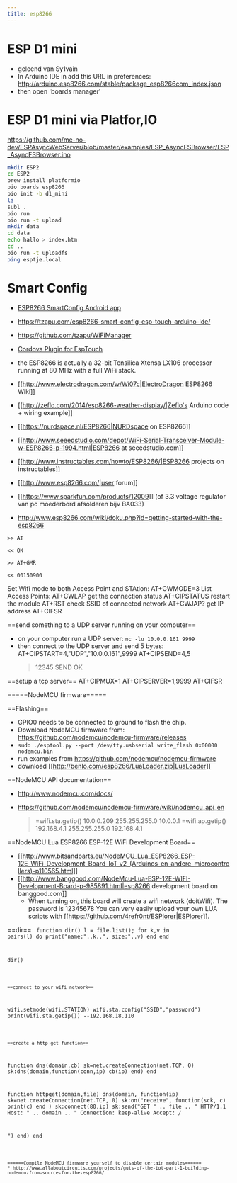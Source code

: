 ```yaml
---
title: esp8266
---
```


# ESP D1 mini
* geleend van Sy1vain
* In Arduino IDE in add this URL in preferences: http://arduino.esp8266.com/stable/package_esp8266com_index.json
* then open 'boards manager'

# ESP D1 mini via Platfor,IO
https://github.com/me-no-dev/ESPAsyncWebServer/blob/master/examples/ESP_AsyncFSBrowser/ESP_AsyncFSBrowser.ino
```bash
mkdir ESP2
cd ESP2
brew install platformio
pio boards esp8266
pio init -b d1_mini
ls
subl .
pio run
pio run -t upload
mkdir data
cd data
echo hallo > index.htm
cd ..
pio run -t uploadfs
ping esptje.local
```


# Smart Config
* [ESP8266 SmartConfig Android app](https://play.google.com/store/apps/details?id=com.cmmakerclub.iot.esptouch)
* https://tzapu.com/esp8266-smart-config-esp-touch-arduino-ide/
* https://github.com/tzapu/WiFiManager
* [Cordova Plugin for EspTouch](https://github.com/xumingxin7398/cordovaEsptouch)


* the ESP8266 is actually a 32-bit Tensilica Xtensa LX106 processor running at 80 MHz with a full WiFi stack.
* [[http://www.electrodragon.com/w/Wi07c|ElectroDragon ESP8266 Wiki]]
* [[http://zeflo.com/2014/esp8266-weather-display/|Zeflo's Arduino code + wiring example]]
* [[https://nurdspace.nl/ESP8266|NURDspace on ESP8266]]
* [[http://www.seeedstudio.com/depot/WiFi-Serial-Transceiver-Module-w-ESP8266-p-1994.html|ESP8266 at seeedstudio.com]]
* [[http://www.instructables.com/howto/ESP8266/|ESP8266 projects on instructables]]
* [[http://www.esp8266.com/|user forum]]
* [[https://www.sparkfun.com/products/12009]] (of 3.3 voltage regulator van pc moederbord afsolderen bijv BA033)
* http://www.esp8266.com/wiki/doku.php?id=getting-started-with-the-esp8266

```
>> AT

<< OK
```

```
>> AT+GMR

<< 00150900
```

Set Wifi mode to both Access Point and STAtion:
  AT+CWMODE=3
List Access Points:
  AT+CWLAP
get the connection status
  AT+CIPSTATUS
restart the module
  AT+RST
check SSID of connected network
  AT+CWJAP?
get IP address
  AT+CIFSR

==send something to a UDP server running on your computer==
- on your computer run a UDP server: `nc -lu 10.0.0.161 9999`
- then connect to the UDP server and send 5 bytes:
  AT+CIPSTART=4,"UDP","10.0.0.161",9999
  AT+CIPSEND=4,5
  > 12345
  SEND OK

==setup a tcp server==
  AT+CIPMUX=1
  AT+CIPSERVER=1,9999
  AT+CIFSR
  
=====NodeMCU firmware=====

==Flashing==
* GPIO0 needs to be connected to ground to flash the chip.
* Download NodeMCU firmware from: https://github.com/nodemcu/nodemcu-firmware/releases
* `sudo ./esptool.py --port /dev/tty.usbserial write_flash 0x00000 nodemcu.bin`
* run examples from https://github.com/nodemcu/nodemcu-firmware
* download [[http://benlo.com/esp8266/LuaLoader.zip|LuaLoader]]

==NodeMCU API documentation==
* http://www.nodemcu.com/docs/
* https://github.com/nodemcu/nodemcu-firmware/wiki/nodemcu_api_en

  > =wifi.sta.getip()
  10.0.0.209	255.255.255.0	10.0.0.1
  > =wifi.ap.getip()
  192.168.4.1	255.255.255.0	192.168.4.1

==NodeMCU Lua ESP8266 ESP-12E WiFi Development Board==
* [[http://www.bitsandparts.eu/NodeMCU_Lua_ESP8266_ESP-12E_WiFi_Development_Board_IoT_v2_(Arduinos_en_andere_microcontrollers)-p110565.html]]
* [[http://www.banggood.com/NodeMcu-Lua-ESP-12E-WIFI-Development-Board-p-985891.html|esp8266 development board on banggood.com]]
  * When turning on, this board will create a wifi network (doitWifi). The password is 12345678 You can very easily upload your own LUA scripts with [[https://github.com/4refr0nt/ESPlorer|ESPlorer]].

==dir==
<code lua>
function dir()
  l = file.list();
  for k,v in pairs(l) do
    print("name:"..k..", size:"..v)
  end
end

dir()
```

==connect to your wifi network==
```
wifi.setmode(wifi.STATION)
wifi.sta.config("SSID","password")
print(wifi.sta.getip())
--192.168.18.110
```

==create a http get function==
```
function dns(domain,cb)
  sk=net.createConnection(net.TCP, 0) 
  sk:dns(domain,function(conn,ip) cb(ip) end) 
end

function httpget(domain,file)
  dns(domain, function(ip) 
    sk=net.createConnection(net.TCP, 0)
    sk:on("receive", function(sck, c) print(c) end )
    sk:connect(80,ip)
    sk:send("GET " .. file .. " HTTP/1.1
Host: " .. domain .. "
Connection: keep-alive
Accept: */*

")
  end)
end
```

======Compile NodeMCU firmware yourself to disable certain modules======
* http://www.allaboutcircuits.com/projects/guts-of-the-iot-part-1-building-nodemcu-from-source-for-the-esp8266/
